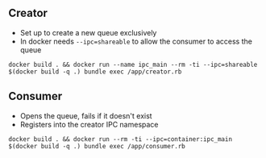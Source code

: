 Creator
-------

- Set up to create a new queue exclusively
- In docker needs `--ipc=shareable` to allow the consumer to access the queue

```
docker build . && docker run --name ipc_main --rm -ti --ipc=shareable $(docker build -q .) bundle exec /app/creator.rb
```

Consumer
--------

- Opens the queue, fails if it doesn't exist
- Registers into the creator IPC namespace

```
docker build . && docker run --rm -ti --ipc=container:ipc_main $(docker build -q .) bundle exec /app/consumer.rb
```
